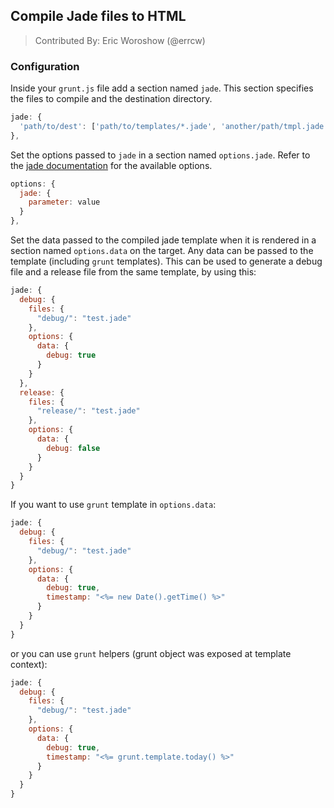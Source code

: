 ## Compile Jade files to HTML
> Contributed By: Eric Woroshow (@errcw)

### Configuration

Inside your `grunt.js` file add a section named `jade`. This section
specifies the files to compile and the destination directory.

``` javascript
jade: {
  'path/to/dest': ['path/to/templates/*.jade', 'another/path/tmpl.jade']
},
```

Set the options passed to `jade` in a section named `options.jade`. Refer to
the [jade documentation](https://github.com/visionmedia/jade#public-api) for
the available options.

``` javascript
options: {
  jade: {
    parameter: value
  }
},
```

Set the data passed to the compiled jade template when it is rendered in a
section named `options.data` on the target. Any data can be passed to the
template (including `grunt` templates). This can be used to generate a debug
file and a release file from the same template, by using this:

``` javascript
jade: {
  debug: {
    files: {
      "debug/": "test.jade"
    },
    options: {
      data: {
        debug: true
      }
    }
  },
  release: {
    files: {
      "release/": "test.jade"
    },
    options: {
      data: {
        debug: false
      }
    }
  }
}
```

If you want to use `grunt` template in `options.data`:

``` javascript
jade: {
  debug: {
    files: {
      "debug/": "test.jade"
    },
    options: {
      data: {
        debug: true,
        timestamp: "<%= new Date().getTime() %>"
      }
    }
  }
}
```

or you can use `grunt` helpers (grunt object was exposed at template context):

``` javascript
jade: {
  debug: {
    files: {
      "debug/": "test.jade"
    },
    options: {
      data: {
        debug: true,
        timestamp: "<%= grunt.template.today() %>"
      }
    }
  }
}
```